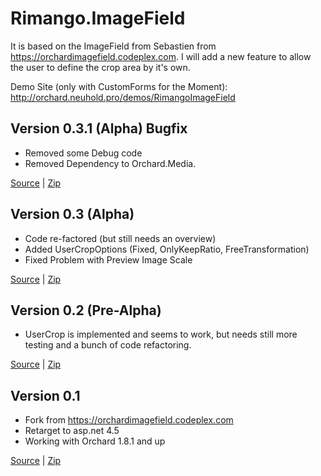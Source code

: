 Rimango.ImageField  
======================
It is based on the ImageField from Sebastien from https://orchardimagefield.codeplex.com. 
I will add a new feature to allow the user to define the crop area by it's own.


Demo Site (only with CustomForms for the Moment): http://orchard.neuhold.pro/demos/RimangoImageField

Version 0.3.1 (Alpha) Bugfix
------------------
* Removed some Debug code
* Removed Dependency to Orchard.Media.

[Source](https://github.com/benschi11/Rimango.ImageField/tree/v0.3.1) | [Zip](https://github.com/benschi11/Rimango.ImageField/archive/v0.3.1.zip)

Version 0.3 (Alpha)
------------------
* Code re-factored (but still needs an overview)
* Added UserCropOptions (Fixed, OnlyKeepRatio, FreeTransformation)
* Fixed Problem with Preview Image Scale

[Source](https://github.com/benschi11/Rimango.ImageField/tree/v0.3) | [Zip](https://github.com/benschi11/Rimango.ImageField/archive/v0.3.zip)

Version 0.2 (Pre-Alpha)
------------------
* UserCrop is implemented and seems to work, but needs still more testing and a bunch of code refactoring.

[Source](https://github.com/benschi11/Rimango.ImageField/tree/v0.2) | [Zip](https://github.com/benschi11/Rimango.ImageField/archive/v0.2.zip)

Version 0.1
------------------
* Fork from https://orchardimagefield.codeplex.com
* Retarget to asp.net 4.5
* Working with Orchard 1.8.1 and up

[Source](https://github.com/benschi11/Rimango.ImageField/tree/v0.1) | [Zip](https://github.com/benschi11/Rimango.ImageField/archive/v0.1.zip)
###
